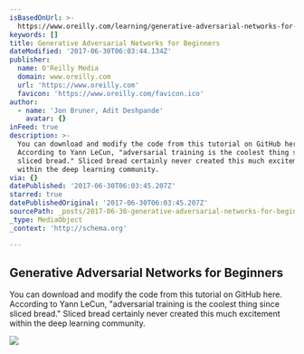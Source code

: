 ```yaml
---
isBasedOnUrl: >-
  https://www.oreilly.com/learning/generative-adversarial-networks-for-beginners?imm_mid=0f3eba&cmp=em-data-na-na-newsltr_20170628
keywords: []
title: Generative Adversarial Networks for Beginners
dateModified: '2017-06-30T06:03:44.134Z'
publisher:
  name: O'Reilly Media
  domain: www.oreilly.com
  url: 'https://www.oreilly.com'
  favicon: 'https://www.oreilly.com/favicon.ico'
author:
  - name: 'Jon Bruner, Adit Deshpande'
    avatar: {}
inFeed: true
description: >-
  You can download and modify the code from this tutorial on GitHub here.
  According to Yann LeCun, "adversarial training is the coolest thing since
  sliced bread." Sliced bread certainly never created this much excitement
  within the deep learning community.
via: {}
datePublished: '2017-06-30T06:03:45.207Z'
starred: true
datePublishedOriginal: '2017-06-30T06:03:45.207Z'
sourcePath: _posts/2017-06-30-generative-adversarial-networks-for-beginners.md
_type: MediaObject
_context: 'http://schema.org'

---
```

<article style=""><h1>Generative Adversarial Networks for Beginners</h1><p>You can download and modify the code from this tutorial on GitHub here. According to Yann LeCun, "adversarial training is the coolest thing since sliced bread." Sliced bread certainly never created this much excitement within the deep learning community.</p><img src="https://d3tdunqjn7n0wj.cloudfront.net/1400x933/poster-7a64c10cf8bd4ccaa9c11e5e787ddd3b.png" /></article>